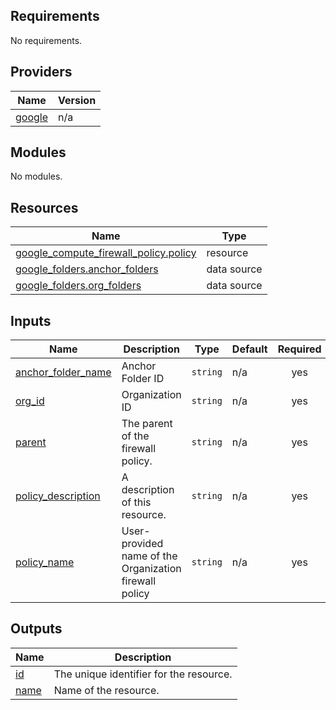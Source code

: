 <!-- BEGIN_TF_DOCS -->
## Requirements

No requirements.

## Providers

| Name | Version |
|------|---------|
| <a name="provider_google"></a> [google](#provider\_google) | n/a |

## Modules

No modules.

## Resources

| Name | Type |
|------|------|
| [google_compute_firewall_policy.policy](https://registry.terraform.io/providers/hashicorp/google/latest/docs/resources/compute_firewall_policy) | resource |
| [google_folders.anchor_folders](https://registry.terraform.io/providers/hashicorp/google/latest/docs/data-sources/folders) | data source |
| [google_folders.org_folders](https://registry.terraform.io/providers/hashicorp/google/latest/docs/data-sources/folders) | data source |

## Inputs

| Name | Description | Type | Default | Required |
|------|-------------|------|---------|:--------:|
| <a name="input_anchor_folder_name"></a> [anchor\_folder\_name](#input\_anchor\_folder\_name) | Anchor Folder ID | `string` | n/a | yes |
| <a name="input_org_id"></a> [org\_id](#input\_org\_id) | Organization ID | `string` | n/a | yes |
| <a name="input_parent"></a> [parent](#input\_parent) | The parent of the firewall policy. | `string` | n/a | yes |
| <a name="input_policy_description"></a> [policy\_description](#input\_policy\_description) | A description of this resource. | `string` | n/a | yes |
| <a name="input_policy_name"></a> [policy\_name](#input\_policy\_name) | User-provided name of the Organization firewall policy | `string` | n/a | yes |

## Outputs

| Name | Description |
|------|-------------|
| <a name="output_id"></a> [id](#output\_id) | The unique identifier for the resource. |
| <a name="output_name"></a> [name](#output\_name) | Name of the resource. |
<!-- END_TF_DOCS -->